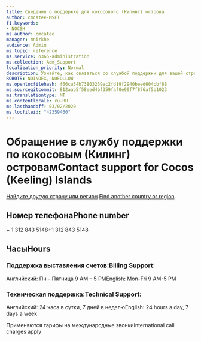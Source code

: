 ```yaml
---
title: Сведения о поддержке для кокосового (Килинг) острова
author: cmcatee-MSFT
f1.keywords:
- NOCSH
ms.author: cmcatee
manager: mnirkhe
audience: Admin
ms.topic: reference
ms.service: o365-administration
ms.collection: Adm_Support
localization_priority: Normal
description: Узнайте, как связаться со службой поддержки для вашей страны или региона.
ROBOTS: NOINDEX, NOFOLLOW
ms.openlocfilehash: f66ca54b73803239ec2fd19f2940beed604cbf68
ms.sourcegitcommit: 812aab5f58eed4bf359faf0e99f7f876af5b1023
ms.translationtype: MT
ms.contentlocale: ru-RU
ms.lasthandoff: 03/02/2020
ms.locfileid: "42359460"
---
```

# <a name="contact-support-for-cocos-keeling-islands"></a><span data-ttu-id="7e667-103">Обращение в службу поддержки по кокосовым (Килинг) островам</span><span class="sxs-lookup"><span data-stu-id="7e667-103">Contact support for Cocos (Keeling) Islands</span></span>

<span data-ttu-id="7e667-104">[Найдите другую страну или регион](../contact-support-for-business-products.md).</span><span class="sxs-lookup"><span data-stu-id="7e667-104">[Find another country or region](../contact-support-for-business-products.md).</span></span>

## <a name="phone-number"></a><span data-ttu-id="7e667-105">Номер телефона</span><span class="sxs-lookup"><span data-stu-id="7e667-105">Phone number</span></span>
<span data-ttu-id="7e667-106">+ 1 312 843 5148</span><span class="sxs-lookup"><span data-stu-id="7e667-106">+1 312 843 5148</span></span>

## <a name="hours"></a><span data-ttu-id="7e667-107">Часы</span><span class="sxs-lookup"><span data-stu-id="7e667-107">Hours</span></span>
### <a name="billing-support"></a><span data-ttu-id="7e667-108">Поддержка выставления счетов:</span><span class="sxs-lookup"><span data-stu-id="7e667-108">Billing Support:</span></span>

<span data-ttu-id="7e667-109">Английский: Пн – Пятница 9 AM – 5 PM</span><span class="sxs-lookup"><span data-stu-id="7e667-109">English: Mon-Fri 9 AM-5 PM</span></span>

### <a name="technical-support"></a><span data-ttu-id="7e667-110">Техническая поддержка:</span><span class="sxs-lookup"><span data-stu-id="7e667-110">Technical Support:</span></span>

<span data-ttu-id="7e667-111">Английский: 24 часа в сутки, 7 дней в неделю</span><span class="sxs-lookup"><span data-stu-id="7e667-111">English: 24 hours a day, 7 days a week</span></span>

<span data-ttu-id="7e667-112">Применяются тарифы на международные звонки</span><span class="sxs-lookup"><span data-stu-id="7e667-112">International call charges apply</span></span>

